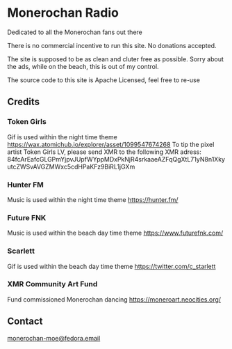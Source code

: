 # Monerochan Radio
Dedicated to all the Monerochan fans out there

There is no commercial incentive to run this site. No donations accepted.

The site is supposed to be as clean and cluter free as possible. Sorry about the ads, while on the beach, this is out of my control.

The source code to this site is Apache Licensed, feel free to re-use

## Credits
### Token Girls
Gif is used within the night time theme
https://wax.atomichub.io/explorer/asset/1099547674268
To tip the pixel artist Token Girls LV, please send XMR to the following XMR adress:
84fcArEafcGLGPmYjpvJUpfWYppMDxPkNjR4srkaaeAZFqQgXtL71yN8n1XkyutcZWSvAVGZMWxc5cdHPaKFz9BiRL1jGXm

### Hunter FM
Music is used within the night time theme
https://hunter.fm/

### Future FNK
Music is used within the beach day time theme
https://www.futurefnk.com/

### Scarlett
Gif is used within the beach day time theme
https://twitter.com/c_starlett

### XMR Community Art Fund
Fund commissioned Monerochan dancing
https://moneroart.neocities.org/

## Contact
monerochan-moe@fedora.email